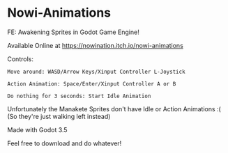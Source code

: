 # Nowi-Animations
FE: Awakening Sprites in Godot Game Engine!

Available Online at https://nowination.itch.io/nowi-animations

Controls:
```
Move around: WASD/Arrow Keys/Xinput Controller L-Joystick

Action Animation: Space/Enter/Xinput Controller A or B

Do nothing for 3 seconds: Start Idle Animation
```

Unfortunately the Manakete Sprites don't have Idle or Action Animations :( (So they're just walking left instead)

Made with Godot 3.5

Feel free to download and do whatever!
